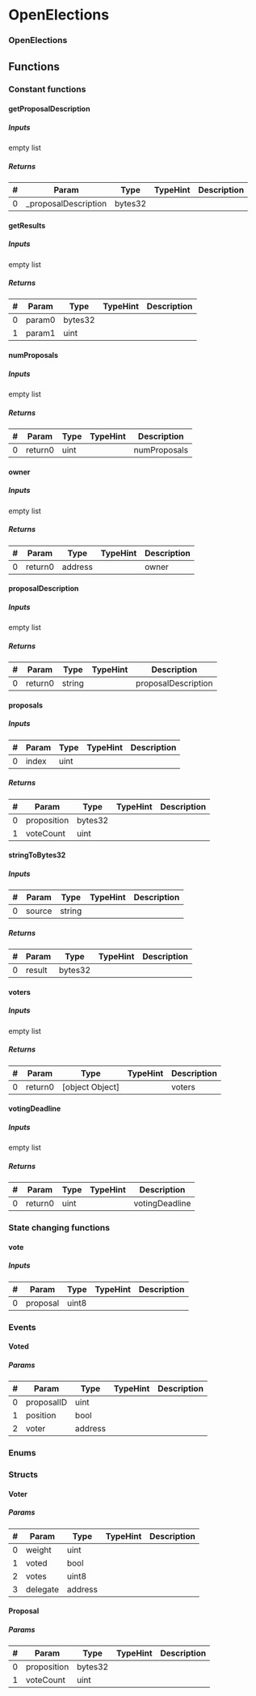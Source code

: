 












# OpenElections

### OpenElections



## Functions



### Constant functions

#### getProposalDescription




##### Inputs

empty list


##### Returns

|#  |Param|Type|TypeHint|Description|
|---|-----|----|--------|-----------|
|0|_proposalDescription|bytes32|||


#### getResults




##### Inputs

empty list


##### Returns

|#  |Param|Type|TypeHint|Description|
|---|-----|----|--------|-----------|
|0|param0|bytes32|||
|1|param1|uint|||


#### numProposals




##### Inputs

empty list


##### Returns

|#  |Param|Type|TypeHint|Description|
|---|-----|----|--------|-----------|
|0|return0|uint||numProposals|


#### owner




##### Inputs

empty list


##### Returns

|#  |Param|Type|TypeHint|Description|
|---|-----|----|--------|-----------|
|0|return0|address||owner|


#### proposalDescription




##### Inputs

empty list


##### Returns

|#  |Param|Type|TypeHint|Description|
|---|-----|----|--------|-----------|
|0|return0|string||proposalDescription|


#### proposals




##### Inputs

|#  |Param|Type|TypeHint|Description|
|---|-----|----|--------|-----------|
|0|index|uint|||


##### Returns

|#  |Param|Type|TypeHint|Description|
|---|-----|----|--------|-----------|
|0|proposition|bytes32|||
|1|voteCount|uint|||


#### stringToBytes32




##### Inputs

|#  |Param|Type|TypeHint|Description|
|---|-----|----|--------|-----------|
|0|source|string|||


##### Returns

|#  |Param|Type|TypeHint|Description|
|---|-----|----|--------|-----------|
|0|result|bytes32|||


#### voters




##### Inputs

empty list


##### Returns

|#  |Param|Type|TypeHint|Description|
|---|-----|----|--------|-----------|
|0|return0|[object Object]||voters|


#### votingDeadline




##### Inputs

empty list


##### Returns

|#  |Param|Type|TypeHint|Description|
|---|-----|----|--------|-----------|
|0|return0|uint||votingDeadline|






### State changing functions

#### vote




##### Inputs

|#  |Param|Type|TypeHint|Description|
|---|-----|----|--------|-----------|
|0|proposal|uint8|||






### Events

#### Voted




##### Params

|#  |Param|Type|TypeHint|Description|
|---|-----|----|--------|-----------|
|0|proposalID|uint|||
|1|position|bool|||
|2|voter|address|||





### Enums




### Structs

#### Voter




##### Params

|#  |Param|Type|TypeHint|Description|
|---|-----|----|--------|-----------|
|0|weight|uint|||
|1|voted|bool|||
|2|votes|uint8|||
|3|delegate|address|||


#### Proposal




##### Params

|#  |Param|Type|TypeHint|Description|
|---|-----|----|--------|-----------|
|0|proposition|bytes32|||
|1|voteCount|uint|||




